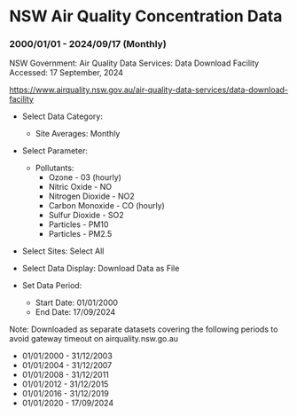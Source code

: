 # NSW Air Quality Concentration Data
### 2000/01/01 - 2024/09/17 (Monthly)

NSW Government: Air Quality Data Services: Data Download Facility
Accessed: 17 September, 2024

https://www.airquality.nsw.gov.au/air-quality-data-services/data-download-facility

- Select Data Category:
    - Site Averages: Monthly

- Select Parameter:
    - Pollutants: 
        - Ozone - 03 (hourly)
        - Nitric Oxide - NO
        - Nitrogen Dioxide - NO2
        - Carbon Monoxide - CO (hourly)
        - Sulfur Dioxide - SO2
        - Particles - PM10
        - Particles - PM2.5

- Select Sites: Select All

- Select Data Display: Download Data as File

- Set Data Period:
    - Start Date: 01/01/2000
    - End Date: 17/09/2024


Note: Downloaded as separate datasets covering the following periods to avoid gateway timeout on airquality.nsw.go.au
- 01/01/2000 - 31/12/2003
- 01/01/2004 - 31/12/2007
- 01/01/2008 - 31/12/2011
- 01/01/2012 - 31/12/2015
- 01/01/2016 - 31/12/2019
- 01/01/2020 - 17/09/2024

